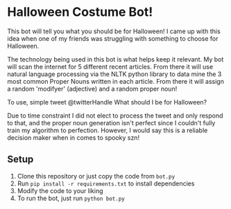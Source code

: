 # Halloween Costume Bot!
This bot will tell you what you should be for Halloween! I came up with this idea when one of my friends was struggling with something to choose for Halloween. 

The technology being used in this bot is what helps keep it relevant. My bot will scan the internet for 5 different recent articles. From there it will use natural language processing via the NLTK python library to data mine the 3 most common Proper Nouns written in each article. From there it will assign a random 'modifyer' (adjective) and a random proper noun! 

To use, simple tweet
@twitterHandle What should I be for Halloween? 

Due to time constraint I did not elect to process the tweet and only respond to that, and the proper noun generation isn't perfect since I couldn't fully train my algorithm to perfection. However, I would say this is a reliable decision maker when in comes to spooky szn!

## Setup
1. Clone this repository or just copy the code from `bot.py`
1. Run `pip install -r requirements.txt` to install dependencies
1. Modify the code to your liking
1. To run the bot, just run `python bot.py`
